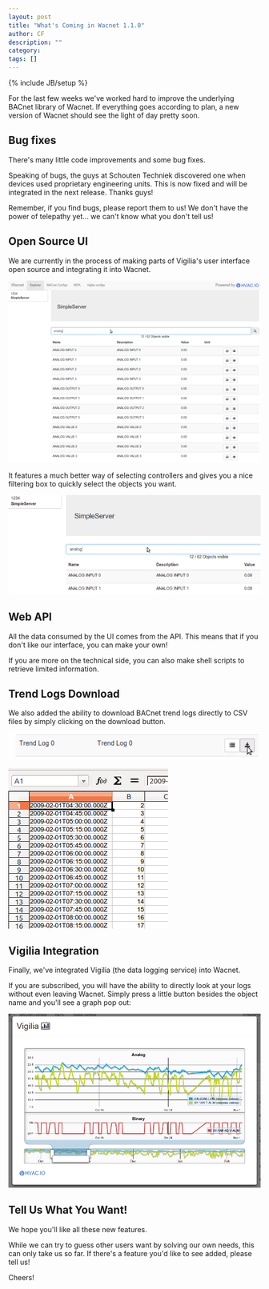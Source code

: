 ```yaml
---
layout: post
title: "What's Coming in Wacnet 1.1.0"
author: CF
description: ""
category: 
tags: []
---
```

{% include JB/setup %}

For the last few weeks we've worked hard to improve the underlying
BACnet library of Wacnet. If everything goes according to plan, a new
version of Wacnet should see the light of day pretty soon.

## Bug fixes

There's many little code improvements and some bug fixes.

Speaking of bugs, the guys at Schouten Techniek discovered one when
devices used proprietary engineering units. This is now fixed and will
be integrated in the next release. Thanks guys!

Remember, if you find bugs, please report them to us! We don't have
the power of telepathy yet... we can't know what you don't tell us!

## Open Source UI

We are currently in the process of making parts of Vigilia's
user interface open source and integrating it into Wacnet.

![Wacnet UI](/images/wacnet-1.1.0-preview1.png "Wacnet UI")

It features a much better way of selecting controllers and gives you a
nice filtering box to quickly select the objects you want.

![Wacnet Filtering Box](/images/wacnet-1.1.0-preview2.png "Wacnet Filtering Box")

## Web API

All the data consumed by the UI comes from the API. This means that
if you don't like our interface, you can make your own!

If you are more on the technical side, you can also make shell scripts
to retrieve limited information.

## Trend Logs Download
We also added the ability to download BACnet trend logs directly to
CSV files by simply clicking on the download button.

![Download Trend Logs](/images/wacnet-1.1.0-preview3.png "Download Trend Logs")

![Trend Logs Into CSV](/images/wacnet-1.1.0-preview4.png "Trend Logs Into CSV")

## Vigilia Integration
Finally, we've integrated Vigilia (the data logging service)
into Wacnet.

If you are subscribed, you will have the ability to directly
look at your logs without even leaving Wacnet. Simply press a little
button besides the object name and you'll see a graph pop out:

![Vigilia Into Wacnet](/images/wacnet-1.1.0-preview5.png "Vigilia Into Wacnet")

## Tell Us What You Want!
We hope you'll like all these new features.

While we can try to guess other users want by solving our own needs,
this can only take us so far. If there's a feature you'd like to see
added, please tell us!

Cheers!

